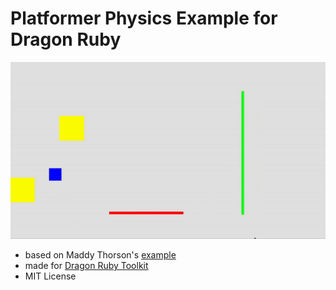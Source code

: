 # Platformer Physics Example for Dragon Ruby

![Example](/screenshots/collisions.gif)

- based on Maddy Thorson's [example](https://maddythorson.medium.com/celeste-and-towerfall-physics-d24bd2ae0fc5)
- made for [Dragon Ruby Toolkit](https://dragonruby.org/toolkit/game)
- MIT License
